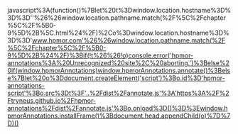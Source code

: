 javascript%3A(function()%7Blet%20t%3Dwindow.location.hostname%3D%3D%3D''%26%26window.location.pathname.match(%2F%5C%2Fchapter%5C%2F%5B0-9%5D%2B%5C.html%24%2F)%2Co%3Dwindow.location.hostname%3D%3D%3D'www.hpmor.com'%26%26window.location.pathname.match(%2F%5C%2Fchapter%5C%2F%5B0-9%5D%2B%24%2F)%3Bif(!t%26%26!o)console.error('hpmor-annotations%3A%20Unrecognized%20site%2C%20aborting.')%3Belse%20if(window.hpmorAnnotations)window.hpmorAnnotations.annotate()%3Belse%7Blet%20o%3Ddocument.createElement('script')%3Bo.id%3D'hpmor-annotations-script'%3Bo.src%3Dt%3F'..%2Fdist%2Fannotate.js'%3A'https%3A%2F%2Ftryneus.github.io%2Fhpmor-annotations%2Fdist%2Fannotate.js'%3Bo.onload%3D()%3D%3Ewindow.hpmorAnnotations.installFrame()%3Bdocument.head.appendChild(o)%7D%7D)()